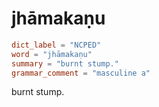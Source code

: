# jhāmakaṇu

``` toml
dict_label = "NCPED"
word = "jhāmakaṇu"
summary = "burnt stump."
grammar_comment = "masculine a"
```

burnt stump.

